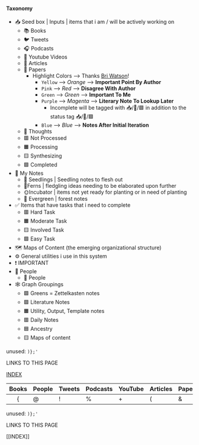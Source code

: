 #### Taxonomy

-   📥️ Seed box | Inputs | items that i am / will be actively working on
    -   📚️ Books
    -   🐦️ Tweets
    -   🎧️ Podcasts
    -   🎥️ Youtube Videos
    -   📰️ Articles
    -   📜️ Papers
        -   Highlight Colors --> Thanks [Bri Watson](https://publish.obsidian.md/bryan-jenks/%40Brian+Watson)!
            -   `Yellow` --> _Orange_ --> **Important Point By Author**
            -   `Pink` --> _Red_ --> **Disagree With Author**
            -   `Green` --> _Green_ --> **Important To Me**
            -   `Purple` --> _Magenta_ --> **Literary Note To Lookup Later**
                -   Incomplete will be tagged with 📥️/📜️/🟪️ in addition to the status tag 📥️/📜️/🟩️
            -   `Blue` --> _Blue_ --> **Notes After Initial Iteration**
    -   💭️ Thoughts
    -   🟥️ Not Processed
    -   🟧️️ Processing
    -   🟨️ Synthesizing
    -   🟩️️ Completed
-   📝️ My Notes
    -   🌱️ Seedlings | Seedling notes to flesh out
    - 🌿️Ferns | fledgling ideas needing to be elaborated upon further
    - 🌞️Incubator | items not yet ready for planting or in need of planting
    - 🌲️ Evergreen | forest notes
-   ✅️ Items that have tasks that i need to complete
    -   🟥️ Hard Task
    -   🟧️️ Moderate Task
    -   🟨️ Involved Task
    -   🟩️️ Easy Task
-   🗺️ Maps of Content (the emerging organizational structure)
-   ⚙️ General utilities i use in this system
-   ❗️ IMPORTANT
-   👥️ People
    -   👤️ People
-   🕸️ Graph Groupings
    -   🟩️ Greens = Zettelkasten notes
    -   🟪️ Literature Notes
    -   🟧️ Utility, Output, Template notes
    -   🟥️ Daily Notes
    -   🟦️ Ancestry
    -   🟨️ Maps of content


unused: `)};'`

LINKS TO THIS PAGE

[INDEX](https://publish.obsidian.md/bryan-jenks/INDEX)


| Books | People    | Tweets    |Podcasts     | YouTube    |  Articles   |  Papers   |  Thoughts   | Skills    | Daily 
|:-----:| --- | --- | --- | --- | --- | --- | --- | --- | --- 
|   {   | @   | !   |  %   |  +   | (    | &    |  =   |  -   |   +  

unused: `)};'`

LINKS TO THIS PAGE

[[INDEX]]